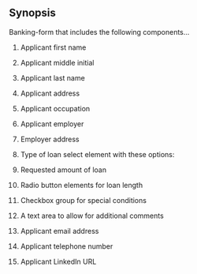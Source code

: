 ## Synopsis

Banking-form that includes the following components...
1. Applicant first name

2. Applicant middle initial

3. Applicant last name

4. Applicant address

5. Applicant occupation

6. Applicant employer

7. Employer address

8. Type of loan select element with these options:

9. Requested amount of loan

10. Radio button elements for loan length

11. Checkbox group for special conditions

12. A text area to allow for additional comments

13. Applicant email address

14. Applicant telephone number

15. Applicant LinkedIn URL
			